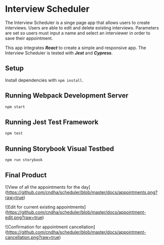 # Interview Scheduler

The Interview Scheduler is a singe page app that allows users to create interviews. Users are able to edit and delete existing interviews. Parameters are set so users must input a name and select an interviewer in order to save their appointment.

This app integrates ***React*** to create a simple and responsive app. The Interview Scheduler is tested with ***Jest*** and ***Cypress***.  

## Setup

Install dependencies with `npm install`.

## Running Webpack Development Server

```sh
npm start
```

## Running Jest Test Framework

```sh
npm test
```

## Running Storybook Visual Testbed

```sh
npm run storybook
```

## Final Product
![View of all the appointments for the day] (https://github.com/cndha/scheduler/blob/master/docs/appointments.png?raw=true)

![Edit for current existing appointments] (https://github.com/cndha/scheduler/blob/master/docs/appointment-edit.png?raw=true)

![Confirmation for appointment cancellation] (https://github.com/cndha/scheduler/blob/master/docs/appointment-cancellation.png?raw=true)